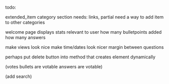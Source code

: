todo:

extended_item category section needs: links, partial
need a way to add item to other categories

welcome page displays stats relevant to user
	how many bulletpoints added
	how many answers

make views look nice
	make time/dates look nicer
	margin between questions

perhaps put delete button into method that creates element dynamically

(votes
	bullets are votable
	answers are votable)

(add search)